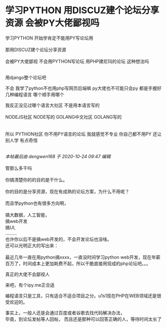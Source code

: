 # 学习PYTHON 用DISCUZ建个论坛分享资源 会被PY大佬鄙视吗


学习PYTHON 开始学肯定不能用PY写论坛用<br />
<br />
那用DISCUZ建个论坛分享资源<br />
<br />
会被PY大佬鄙视 不会用PYTHON写论坛 用PHP建尼玛的论坛 这种想法吗<img src="static/image/smiley/default/mad.gif" smilieid="11" border="0" alt="" /> <br />
<br />


用django整个论坛吧

不会 我学了python不也用php写网页后端嘛 py大佬也不可能只会py 都是手握好几种编程语言 哪个顺手用哪个

我反正没见过哪个语言大社区 不是用本语言写的<br />
<br />
NODEJS社区 NODE写的 GOLANG中文社区 GOLANG写的 <br />
<br />
<br />
所以 PYTHON社区 你不用PY语言的论坛 我就感觉不专业 你自己都不用PY 还让别人学 有点奇怪<br />
<br />


<i class="pstatus"> 本帖最后由 dengwen168 于 2020-10-24 09:47 编辑 </i><br />
<br />
管那么多干吗<br />
<br />
你搞清楚你的的目的是干什么。<br />
<br />
你的目的是分享资源，现在有成熟的论坛方案，为什么不用呢？<br />
<br />
而且学python也有很多方向啊，<br />
<br />
搞大数据，人工智能，<br />
搞web开发<br />
搞UI,<br />
.........<br />
也许你以后不是搞web开发的，不会开发论坛也没啥。<br />
还可以光明正大的写出来：<br />
<br />
最近几年一直在用python搞xxxx，一直没时间学习python web开发，现在年薪百万了，时间成本上更加耗费不起，所以干脆直接用现成的php论坛吧。。。<img src="static/image/smiley/default/lol.gif" smilieid="12" border="0" alt="" /><br />


真正的大佬不会鄙视人

来吧，有个ipy.me正合适

编程语言只是工具，只有适合不适合项目之分。u1s1现在PHP在WEB领域还是很受欢迎的。<img id="aimg_IVOeA" onclick="zoom(this, this.src, 0, 0, 0)" class="zoom" src="https://cdn.jsdelivr.net/gh/hishis/forum-master/public/images/patch.gif" onmouseover="img_onmouseoverfunc(this)" onload="thumbImg(this)" border="0" alt="" />

事实上，一般人还是会通过百度或者谷歌去找代码解决办法，<br />
毕竟，到论坛发帖等人回帖， 而且还是那种可以回答正确的人，等待时间太长了
